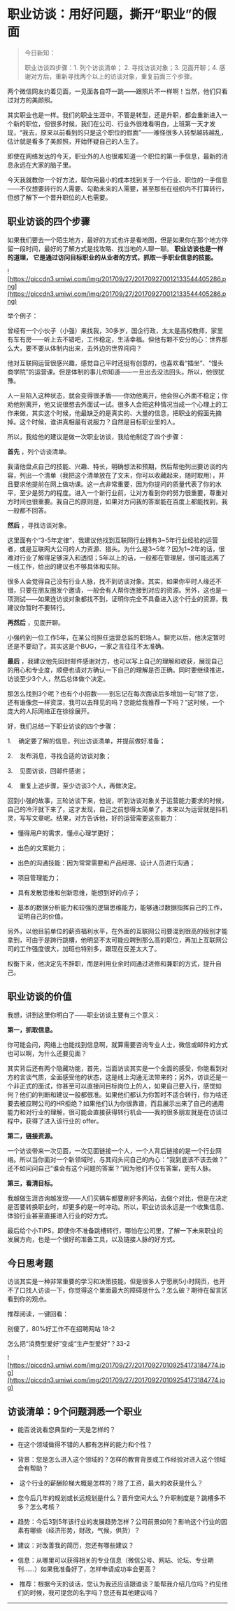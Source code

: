 # 职业访谈：用好问题，撕开“职业”的假面

> 今日新知：
> 
> 职业访谈四步骤：1. 列个访谈清单； 2. 寻找访谈对象；3. 见面开聊；4. 感谢对方后，重新寻找两个以上的访谈对象，重复前面三个步骤。

两个微信网友约着见面，一见面各自吓一跳——跟照片不一样啊！当然，他们只看过对方的美颜照。

其实职业也是一样。我们的职业生涯中，不管是转型，还是升职，都会重新进入一个新的职位，但很多时候，我们在公司、行业外很难看明白，上班第一天才发现，“我去，原来以前看到的只是这个职位的假面”——难怪很多人转型越转越乱，估计就是看多了美颜照，开始怀疑自己的人生了。

即使在网络发达的今天，职业外的人也很难知道一个职位的第一手信息，最新的消息永远在大家的脑子里。

今天我就教你一个好方法，帮你用最小的成本找到关于一个行业、职位的一手信息——不仅想要转行的人需要、勾勒未来的人需要，甚至那些在组织内不打算转行，但想了解下一个晋升职位的人也需要。

## 职业访谈的四个步骤

如果我们要去一个陌生地方，最好的方式也许是看地图，但是如果你在那个地方停留一段时间，最好的了解方式是找攻略、找当地的人聊一聊。 **职业访谈也是一样的道理， 它是通过访问目标职业的从业者的方式，抓取一手职业信息的技能。**

![https://piccdn3.umiwi.com/img/201709/27/201709270012133544405286.png](https://piccdn3.umiwi.com/img/201709/27/201709270012133544405286.png)

举个例子：

曾经有一个小伙子（小强）来找我，30多岁，国企行政，太太是高校教师，家里有车有房——听上去不错吧，工作稳定，生活幸福。但他有颗不安分的心：世界那么大，要不要从体制内出来，去外边的世界闯闯？

他对互联网运营很感兴趣，感觉自己平时还挺有创意的，也喜欢看“插坐”、“馒头商学院”的运营课。但是体制的事儿你知道——一旦出去没法回头。所以，他很犹豫。

人一旦陷入这种状态，就会变得很矛盾——你劝他离开，他会担心外面不稳定；你劝他别离开，他又说很想去外面试一试。很多人会把这种情况当成一个心理上的工作来做，其实这个时候，他最缺乏的是真实的、大量的信息，把职业的假面先摘掉。这个时候，谁讲真相最有说服力？自然是目标职业里的人。

所以，我给他的建议是做一次职业访谈，我给他制定了四个步骤：

 **首先** ，列个访谈清单。

我请他盘点自己的技能、兴趣、特长，明确想法和预期，然后帮他列出要访谈的内容，列出一个清单（我把这个清单放在了文末，你可以收藏起来，随时取用），并且要求他提前在网上做功课。这一点非常重要，因为你提问的质量代表了你的水平，至少是努力的程度。进入一个新行业前，让对方看到你的努力很重要，尊重对方时间也很重要。我自己的原则是，如果对方问我的答案能在百度上都能找到，我一般都不回答。

 **然后** ，寻找访谈对象。

这里面有个“3-5年定律”，我建议他找到互联网行业拥有3~5年行业经验的运营者，或是互联网大公司的人力资源、猎头。为什么是3~5年？因为1~2年的话，很难对行业了解得足够深入和透彻；5年以上的话，一般都在管理层，很可能远离了一线工作，给出的建议也不够具体和实际。

很多人会觉得自己没有行业人脉，找不到访谈对象。其实，如果你平时人缘还不错，只要在朋友圈发个邀请，一般会有人帮你连接到对应的资源。另外，这也是一项测试——如果连访谈对象都找不到，证明你完全不具备进入这个行业的资源，我建议你暂时不要转行。

 **再然后** ，见面开聊。

小强约到一位工作5年，在某公司担任运营总监的职场人。聊完以后，他决定暂时还是不要动了。其实这是个BUG，一家之言往往不太准确。

 **最后** ，我建议他先回封邮件感谢对方，也可以写上自己的理解和收获，展现自己的用心和专业度，顺便也请对方确认一下自己的理解是否正确。同时要继续推进，访谈至少3个人，然后总体做个决定。

那怎么找到3个呢？也有个小招数——别忘记在每次面谈后多增加一句“除了您，还有谁像您一样资深，我可以去拜见的吗？您能给我推荐一下吗？”这时候，一个庞大的人际网络正在徐徐展开。

好，我们总结一下职业访谈的四个步骤：

1.    确定要了解的信息，列出访谈清单，并提前做好准备；

2.    发布消息，寻找合适的访谈对象；

3.    见面访谈，回邮件感谢；

4.    重复上述步骤，至少访谈3个人，再做决定。

回到小强的故事，三轮访谈下来，他说，听到访谈对象关于运营能力要求的时候，自己的冷汗就下来了，这才发现，自己之前想得太简单了，本来以为运营就是抖机灵，写写文章呢。结果，对方告诉他，好的运营需要这些能力：

* 懂得用户的需求，懂点心理学更好；

* 出色的文案能力；

* 出色的沟通技能：因为常常需要和产品经理、设计人员进行沟通；

* 项目管理能力；

* 具有发散思维和创新思维，能想到好的点子；

* 基本的数据分析能力和较强的逻辑思维能力，能够通过数据指挥自己的工作，证明自己的价值。

另外，以他目前单位的薪资福利水平，在外面的互联网公司要混到很高的级别才能拿到，可由于是跨行跳槽，他明显不太可能应聘到那么高的职位，再加上互联网公司的工作强度很大，加班也特别多，跟现在反差太大了。

权衡下来，他决定先不辞职，而是利用业余时间通过进修和兼职的方式，提升自己。

## 职业访谈的价值

我想，讲到这里你明白了——职业访谈主要有三个意义：

 **第一，抓取信息。**

你可能会问，网络上也能找到信息啊，就算需要咨询专业人士，微信或邮件的方式也可以啊，为什么还要见面？

其实背后还有两个隐藏功能，首先，当面访谈其实是一个全面的感受，你能看到对方的言谈气质，全面感受他的状态，这是线上沟通无法带来的；另外，访谈还是一个非正式的面试，你甚至可以直接问目标岗位上的人，如果自己要入行，感觉如何？他们的判断和建议一般都很准。如果他们都认为你暂时不适合转行，你为啥还要去被应聘公司的HR拒绝？如果他们认为你很靠谱，而且展示出来了自己的通用能力和对行业的理解，很可能会直接获得转行机会——我的很多朋友就是在访谈过程中，获得了进入该行业的 offer。

 **第二，链接资源。**

一个访谈带来一次见面，一次见面链接一个人，一个人背后链接的是一个行业网络。所以当你面对一个新领域时，与其闷头问自己的内心：“我到底该不该去做？” 还不如问问自己“谁会有这个问题的答案？”因为他们不仅有答案，更有人脉。

 **第三，看清目标。**

我越做生涯咨询越发现——人们买辆车都要刷好多网站，去做个对比，但是在决定是否要转换职业时，却更多的是一时冲动。所以，职业访谈永远是一个收集信息、体验行业甚至直接进入行业的好方式。

最后给个小TIPS，即使你不准备跳槽转行，哪怕在公司里，了解一下未来职业的发展方向，也是一个很好的准备工具，以及链接人脉的好方式。

## 今日思考题

访谈其实是一种非常重要的学习和决策技能，但是很多人宁愿刷5小时网页，也开不了口找人访谈一下，你觉得这个里面最大的障碍是什么？怎么破？期待在留言区看到你的观点。

推荐阅读，一键回看：

别傻了，80%好工作不在招聘网站 18-2

怎么把“消费型爱好”变成“生产型爱好”？33-2

![https://piccdn3.umiwi.com/img/201709/27/201709270109254173184774.jpg](https://piccdn3.umiwi.com/img/201709/27/201709270109254173184774.jpg)

## 访谈清单：9个问题洞悉一个职业

* 能否说说看您典型的一天是怎样的？

* 在这个领域做得不错的人都有怎样的能力和个性？

* 背景：您是怎么进入这个领域的？怎样的教育背景或工作经验对进入这个领域会有帮助？

*  这个行业的薪酬阶梯大概是怎样的？除了工资，最大的收获是什么？

* 您今后几年的规划或长远规划是什么？晋升空间大么？升职制度是？跳槽多不多？怎么考核？

* 趋势：今后3到5年该行业的发展趋势怎样？公司前景如何？影响这个行业的因素有哪些（经济形势，财政，气候，供货）？

* 建议：对改善我的简历，您还有哪些建议？

* 信息：从哪里可以获得相关的专业信息（微信公号、网站、论坛、专业期刊……）如果我准备好了，怎样申请成功率会更高？

*  推荐：根据今天的谈话，您认为我还应该跟谁谈？能帮我介绍几位吗？约见他们的时候，我可提您的名字吗？您还有其他建议吗？

---
